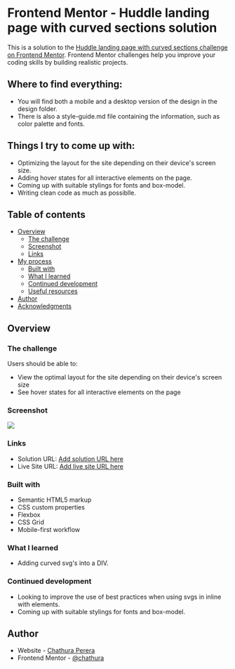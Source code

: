 # Frontend Mentor - Huddle landing page with curved sections solution

This is a solution to the [Huddle landing page with curved sections challenge on Frontend Mentor](https://www.frontendmentor.io/challenges/huddle-landing-page-with-curved-sections-5ca5ecd01e82137ec91a50f2). Frontend Mentor challenges help you improve your coding skills by building realistic projects. 

## Where to find everything:

- You will find both a mobile and a desktop version of the design in the design folder.
- There is also a style-guide.md file containing the information, such as color palette and fonts.

## Things I try to come up with:

- Optimizing the layout for the site depending on their device's screen size.
- Adding hover states for all interactive elements on the page.
- Coming up with suitable stylings for fonts and box-model.
- Writing clean code as much as possiblle.

## Table of contents

- [Overview](#overview)
  - [The challenge](#the-challenge)
  - [Screenshot](#screenshot)
  - [Links](#links)
- [My process](#my-process)
  - [Built with](#built-with)
  - [What I learned](#what-i-learned)
  - [Continued development](#continued-development)
  - [Useful resources](#useful-resources)
- [Author](#author)
- [Acknowledgments](#acknowledgments)



## Overview

### The challenge

Users should be able to:

- View the optimal layout for the site depending on their device's screen size
- See hover states for all interactive elements on the page

### Screenshot

![](./screenshot.jpg)


### Links

- Solution URL: [Add solution URL here](https://your-solution-url.com)
- Live Site URL: [Add live site URL here](https://your-live-site-url.com)

### Built with

- Semantic HTML5 markup
- CSS custom properties
- Flexbox
- CSS Grid
- Mobile-first workflow

### What I learned

- Adding curved svg's into a DIV.

### Continued development

- Looking to improve the use of best practices when using svgs in inline with elements.
- Coming up with suitable stylings for fonts and box-model.

## Author

- Website - [Chathura Perera](https://www.your-site.com)
- Frontend Mentor - [@chathura](https://www.frontendmentor.io/profile/chathurperera)


